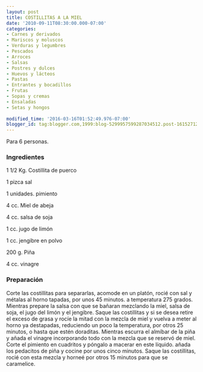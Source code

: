 ```yaml
---
layout: post
title: COSTILLITAS A LA MIEL
date: '2010-09-11T08:30:00.000-07:00'
categories:
- Carnes y derivados
- Mariscos y moluscos
- Verduras y legumbres
- Pescados
- Arroces
- Salsas
- Postres y dulces
- Huevos y lácteos
- Pastas
- Entrantes y bocadillos
- Frutas
- Sopas y cremas
- Ensaladas
- Setas y hongos
 
modified_time: '2016-03-16T01:52:49.976-07:00'
blogger_id: tag:blogger.com,1999:blog-5299957599287034512.post-161527120640399646
---
```


Para 6 personas.

<h3>Ingredientes</h3>

1 1/2 Kg. Costillita de puerco

1 pizca sal

1 unidades. pimiento

4 cc. Miel de abeja

4 cc. salsa de soja

1 cc. jugo de limón

1 cc. jengibre en polvo

200 g. Piña

4 cc. vinagre

<h3>Preparación</h3>

Corte las costillitas para separarlas, acomode en un platón, rocié con sal y métalas al horno tapadas, por unos 45 minutos. a temperatura 275 grados. Mientras prepare la salsa con que se bañaran mezclando la miel, salsa de soja, el jugo del limón y el jengibre. Saque las costillitas y si se desea retire el exceso de grasa y rocíe la mitad con la mezcla de miel y vuelva a meter al horno ya destapadas, reduciendo un poco la temperatura, por otros 25 minutos, o hasta que estén doraditas. Mientras escurra el almíbar de la piña y añada el vinagre incorporando todo con la mezcla que se reservó de miel. Corte el pimiento en cuadritos y póngalo a macerar en este líquido. añada los pedacitos de piña y cocine por unos cinco minutos. Saque las costillitas, rocié con esta mezcla y horneé por otros 15 minutos para que se caramelice.

